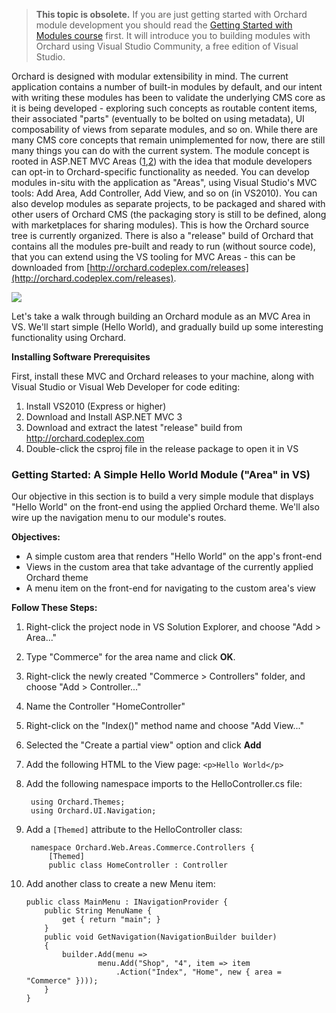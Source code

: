 > **This topic is obsolete.** If you are just getting started with Orchard module development you should read the [Getting Started with Modules course](Getting-Started-with-Modules) first. It will introduce you to building modules with Orchard using Visual Studio Community, a free edition of Visual Studio. 

Orchard is designed with modular extensibility in mind.  The current application contains a number of built-in modules by default, and our intent with writing these modules has been to validate the underlying CMS core  as it is being developed - exploring such concepts as routable content items, their associated "parts" (eventually to be bolted on using metadata), UI composability of views from separate modules, and so on.  While there are many CMS core concepts that remain unimplemented for now, there are still many things you can do with the current system.  The module concept is rooted in ASP.NET MVC Areas ([1](http://weblogs.asp.net/scottgu/archive/2009/07/31/asp-net-mvc-v2-preview-1-released.aspx),[2](http://haacked.com/archive/2009/07/31/single-project-areas.aspx)) with the idea that module developers can opt-in to Orchard-specific functionality as needed.  You can develop modules in-situ with the application as "Areas", using Visual Studio's MVC tools: Add Area, Add Controller, Add View, and so on (in VS2010).  You can also develop modules as separate projects, to be packaged and shared with other users of Orchard CMS (the packaging story is still to be defined, along with marketplaces for sharing modules).  This is how the Orchard source tree is currently organized.  There is also a "release" build of Orchard that contains all the modules pre-built and ready to run (without source code), that you can extend using the VS tooling for MVC Areas - this can be downloaded from 
[http://orchard.codeplex.com/releases](http://orchard.codeplex.com/releases). 

![](../Upload/module-tutorial/architecture_sm.gif)

Let's take a walk through building an Orchard module as an MVC Area in VS.  We'll start simple (Hello World), and gradually build up some interesting functionality using Orchard. 

**Installing Software Prerequisites**

First, install these MVC and Orchard releases to your machine, along with Visual Studio or Visual Web Developer for code editing:

1. Install VS2010 (Express or higher)
2. Download and Install ASP.NET MVC 3
3. Download and extract the latest "release" build from http://orchard.codeplex.com
4. Double-click the csproj file in the release package to open it in VS

### Getting Started: A Simple Hello World Module ("Area" in VS)

Our objective in this section is to build a very simple module that displays "Hello World" on the front-end using the applied Orchard theme.  We'll also wire up the navigation menu to our module's routes.


**Objectives:**

* A simple custom area that renders "Hello World" on the app's front-end
* Views in the custom area that take advantage of the currently applied Orchard theme
* A menu item on the front-end for navigating to the custom area's view

**Follow These Steps:**

1. Right-click the project node in VS Solution Explorer, and choose "Add &gt; Area..."
2. Type "Commerce" for the area name and click **OK**.
3. Right-click the newly created "Commerce &gt; Controllers" folder, and choose "Add &gt; Controller..."
4. Name the Controller "HomeController"
5. Right-click on the "Index()" method name and choose "Add View..."
6. Selected the "Create a partial view" option and click **Add**
7. Add the following HTML to the View page: `<p>Hello World</p>`
8. Add the following namespace imports to the HelloController.cs file:

        using Orchard.Themes;
        using Orchard.UI.Navigation;

9. Add a `[Themed]` attribute to the HelloController class:

        namespace Orchard.Web.Areas.Commerce.Controllers {
            [Themed]
            public class HomeController : Controller

10. Add another class to create a new Menu item:

        public class MainMenu : INavigationProvider {
            public String MenuName {
                get { return "main"; }
            }
            public void GetNavigation(NavigationBuilder builder)
            {
                builder.Add(menu => 
                        menu.Add("Shop", "4", item => item
                            .Action("Index", "Home", new { area = "Commerce" })));
            }
        }
